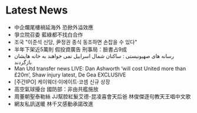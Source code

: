 # Latest News
-  中企爛尾樓禍延海外 恐掀外溢效應
-  爭立院召委 藍綠都不找白合作
-  조국 "이준석 신당, 尹정권 종식 동조하면 손잡을 수 있다"
-  半年下架近5萬則 假投資廣告 刑事局：臉書占9成
-  رسانه های صهیونیستی : ساکنان شمال اسراییل نمی خواهند به خانه هایشان بازگردند
-  Man Utd transfer news LIVE: Dan Ashworth ‘will cost United more than £20m’, Shaw injury latest, De Gea EXCLUSIVE
-  [주간IPO] 케이웨더·이에이트·코셈 신규 상장
-  高空氣球擾台 國防部：非由共艦施放
-  周董朝聖泰勒絲 JJ幫腔紅髮艾德-昆凌喜會天后爸 林俊傑逐句教天王唱中文歌
-  網友私訊送暖 林千又感動承諾改進
